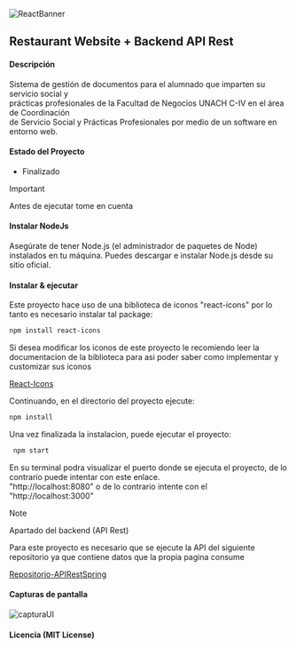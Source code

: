 ![ReactBanner](https://github.com/AlexandrHM/devChallenges-JavaScriptPath/assets/44487342/b1cd253e-76a6-4b9b-92d3-2f538b38dae7)

##  Restaurant Website + Backend API Rest

#### Descripción
<p> Sistema de gestión de documentos para el alumnado que imparten su servicio social y <br>
prácticas profesionales de la Facultad de Negocios UNACH C-IV en el área de Coordinación <br>
de Servicio Social y Prácticas Profesionales por medio de un software en entorno web.</p>

#### Estado del Proyecto
+ Finalizado 

> [!IMPORTANT]
> Antes de ejecutar tome en cuenta

#### Instalar NodeJs
<p>Asegúrate de tener Node.js (el administrador de paquetes de Node) instalados en tu máquina. Puedes descargar e instalar Node.js desde su sitio oficial.</p>

#### Instalar & ejecutar
<p>Este proyecto hace uso de una biblioteca de iconos "react-icons" por lo tanto es necesario instalar tal package: </p>

```bash
npm install react-icons
```
<p>Si desea modificar los iconos de este proyecto le recomiendo leer la documentacion de la biblioteca
para asi poder saber como implementar y customizar sus iconos</p>

[React-Icons](https://react-icons.github.io/react-icons/ "React-Icons")

<p> Continuando, en el directorio del proyecto ejecute: </p>

```bash
npm install
```

<p>Una vez finalizada la instalacion, puede ejecutar el proyecto: </p></p>

```bash
 npm start
```
<p>En su terminal podra visualizar el puerto donde se ejecuta el proyecto, de lo contrario puede intentar con este enlace. <br>
"http://localhost:8080" o de lo contrario intente con el "http://localhost:3000" </p>

> [!NOTE]
> Apartado del backend (API Rest)

<p>Para este proyecto es necesario que se ejecute la API del siguiente repositorio ya que contiene datos que la propia pagina consume</p>

[Repositorio-APIRestSpring](https://github.com/AlexandrHM/apiRestaurant "Repositorio-APIRestSpring")

#### Capturas de pantalla
![capturaUI](https://github.com/AlexandrHM/restaurantReactJS/assets/44487342/f8914a5c-db24-4442-a594-d59910dff475)

#### Licencia (MIT License)
